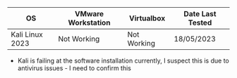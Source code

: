 | OS              | VMware Workstation | Virtualbox  | Date Last Tested |
|-----------------|--------------------|-------------|------------------|
| Kali Linux 2023 | Not Working        | Not Working | 18/05/2023       |

- Kali is failing at the software installation currently, I suspect this is due to antivirus issues - I need to confirm this
